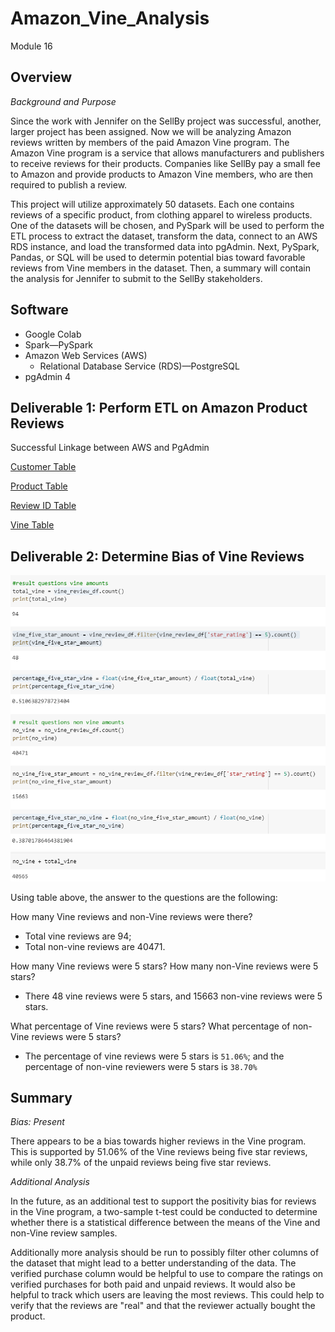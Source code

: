 # Amazon_Vine_Analysis
Module 16

## Overview
*Background and Purpose*

Since the work with Jennifer on the SellBy project was successful, another, larger project has been assigned. Now we will be analyzing Amazon reviews written by members of the paid Amazon Vine program. The Amazon Vine program is a service that allows manufacturers and publishers to receive reviews for their products. Companies like SellBy pay a small fee to Amazon and provide products to Amazon Vine members, who are then required to publish a review.

This project will utilize approximately 50 datasets. Each one contains reviews of a specific product, from clothing apparel to wireless products. One of the datasets will be chosen, and PySpark will be used to perform the ETL process to extract the dataset, transform the data, connect to an AWS RDS instance, and load the transformed data into pgAdmin. Next, PySpark, Pandas, or SQL will be used to determin potential bias toward favorable reviews from Vine members in the dataset. Then, a summary will contain the analysis for Jennifer to submit to the SellBy stakeholders.

## Software

- Google Colab
- Spark—PySpark 
- Amazon Web Services (AWS)
  - Relational Database Service (RDS)—PostgreSQL 
- pgAdmin 4

## Deliverable 1: Perform ETL on Amazon Product Reviews

Successful Linkage between AWS and PgAdmin

[Customer Table](https://github.com/nadiezhdamhb/Amazon_Vine_Analysis/blob/main/Images/customers_table.png)

[Product Table](https://github.com/nadiezhdamhb/Amazon_Vine_Analysis/blob/main/Images/products_table.png)

[Review ID Table](https://github.com/nadiezhdamhb/Amazon_Vine_Analysis/blob/main/Images/review_id_table.png)

[Vine Table](https://github.com/nadiezhdamhb/Amazon_Vine_Analysis/blob/main/Images/vine_table.png)


## Deliverable 2: Determine Bias of Vine Reviews

![](https://github.com/nadiezhdamhb/Amazon_Vine_Analysis/blob/main/Images/support_readme.png)

Using table above, the answer to the questions are the following:

How many Vine reviews and non-Vine reviews were there?
- Total vine reviews are 94;
- Total non-vine reviews are 40471.

How many Vine reviews were 5 stars? How many non-Vine reviews were 5 stars?
- There 48 vine reviews were 5 stars, and 15663 non-vine reviews were 5 stars.

What percentage of Vine reviews were 5 stars? What percentage of non-Vine reviews were 5 stars?
- The percentage of vine reviews were 5 stars is `51.06%`; and the percentage of non-vine reviewers were 5 stars is `38.70%`


## Summary

*Bias: Present*

There appears to be a bias towards higher reviews in the Vine program. This is supported by 51.06% of the Vine reviews being five star reviews, while only 38.7% of the unpaid reviews being five star reviews.

*Additional Analysis*

In the future, as an additional test to support the positivity bias for reviews in the Vine program, a two-sample t-test could be conducted to determine whether there is a statistical difference between the means of the Vine and non-Vine review samples.

Additionally more analysis should be run to possibly filter other columns of the dataset that might lead to a better understanding of the data. The verified purchase column would be helpful to use to compare the ratings on verified purchases for both paid and unpaid reviews. It would also be helpful to track which users are leaving the most reviews. This could help to verify that the reviews are "real" and that the reviewer actually bought the product.
